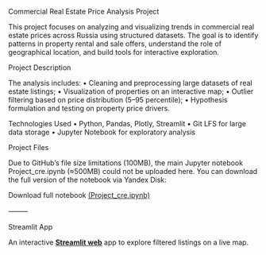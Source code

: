 Commercial Real Estate Price Analysis Project

This project focuses on analyzing and visualizing trends in commercial real estate prices across Russia using structured datasets. The goal is to identify patterns in property rental and sale offers, understand the role of geographical location, and build tools for interactive exploration.

Project Description

The analysis includes:
	•	Cleaning and preprocessing large datasets of real estate listings;
	•	Visualization of properties on an interactive map;
	•	Outlier filtering based on price distribution (5–95 percentile);
	•	Hypothesis formulation and testing on property price drivers.

Technologies Used
	•	Python, Pandas, Plotly, Streamlit
	•	Git LFS for large data storage
	•	Jupyter Notebook for exploratory analysis

Project Files

Due to GitHub’s file size limitations (100MB), the main Jupyter notebook Project_cre.ipynb (≈500MB) could not be uploaded here.
You can download the full version of the notebook via Yandex Disk:

Download full notebook [(Project_cre.ipynb)](https://disk.360.yandex.ru/d/9GnavZTdmf2ikA)

⸻

Streamlit App

An interactive **[Streamlit web](http://192.168.1.14:8501)** app to explore filtered listings on a live map.
